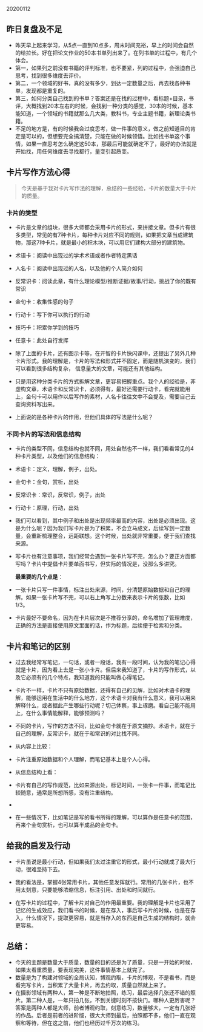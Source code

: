 20200112

## 昨日复盘及不足

- 昨天早上起来学习，从5点一直到10点多，周末时间充裕，早上的时间会自然的给拉长。好在把论文作业的50本书单列出来了。在列书单的过程中，有几个体会。
- 第一，如果列之前没有书籍的评判标准，也不要紧，列的过程中，会强迫自己思考，找到很多维度去评价。
- 第二，一个领域的好书，真的没有多少，到达一定数量之后，再去找各种书单，发现都是重复的。
- 第三，如何分类自己找到的书单？答案还是在找的过程中，看标题+目录，书评，大概找到20本左右的时候，会找到一种分类的感觉，30本的时候，基本能知道，一个领域的书籍就那么几大类，教科书，专业主题书籍，新理论类书籍。
- 不足的地方是，有的时候我会过度思考，做一件事的意义，做之前知道目的肯定是可以的，但想要完全搞清楚，只能在做的时候领悟。比如找书单这个事情，如果一直思考怎么确定这50本，那最后可能就确定不了，最好的办法就是开始找，用任何维度去寻找都行，量变引起质变。



## 卡片写作方法心得

> 今天是基于我对卡片写作法的理解，总结的一些经验，卡片的数量大于卡片的质量。

### 卡片的类型

- 卡片是文章的组块，很多大师都会采用卡片的形式，来拼接文章。但卡片有很多类型，常见的有7种卡片，每种卡片对应不同的规则，如果把文章当成建筑物，那这7种卡片，就是最小的积木块，可以用它们建构大部分的建筑物。

- 术语卡：阅读中出现过的学术术语或者作者特定黑话

- 人名卡：阅读中出现过的人名，以及他的个人简介如何

- 反常识卡：阅读此章，有什么理论模型/推断证据/故事/行动，挑战了你的既有常识

- 金句卡：收集性感的句子

- 行动卡：写下你可以执行的行动

- 技巧卡：积累你学到的技巧

- 任意卡：此处自行发挥

- 除了上面的卡片，还有图示卡等，在开智的卡片快闪课中，还提出了另外几种卡片形式。我的理解是，卡片的写法和形式并不固定，而是随机演变的，我们可以看到很多结构复杂， 信息量大的文章，可能还有其他结构。

- 只是用这种分类卡片的方式拆解文章，更容易把握重点。我个人的经验是，非虚构文章，术语卡和反常识卡，必须得有，最好还需要行动卡，看完就能用上，金句卡可以用作以后写作的素材，人名卡往往文中不会提及，需要自己去查询资料写出来。

- 上面说的是各种卡片的作用，但他们具体的写法是什么呢？

  

### 不同卡片的写法和信息结构

- 卡片的类型不同，信息结构也就不同，用处自然也不一样，我们看看常见的4种卡片类型，以及他们的信息结构：

- 术语卡：定义，理解，例子，出处。

- 金句卡：金句，赏析，出处

- 反常识卡：常识，反常识，例子，出处

- 行动卡：原理，行动，出处

- 我们可以看到，其中例子和出处是出现频率最高的内容，出处是必须出现。这是为什么呢？因为我们写卡片是为了积累，不会立马成文，后续写到一定数量，会重新梳理整合，远距联想。这个时候，出处就非常重要，便于我们查找来源。

  

- 写卡片也有注意事项，我们经常会遇到一张卡片写不完，怎么办？要正方面都写吗？卡片中提倡卡片要单面书写，但实际的情况是，没那么多讲究。

  

  **最重要的几个点是**：

- 一张卡片只写一件事情，标注出处来源，时间，分清楚原始数据和自己的理解。如果一张卡片写不完，可以右上角写上分数来表示卡片的张数，比如1/3。

- 卡片最好不要命名，因为在卡片层次是不推荐分享的，命名增加了管理难度，正确的方法是直接使用原文里面的话，作为标题，后续便于检索和分类。

  

## 卡片和笔记的区别

- 过去我经常写笔记，一句话，或者一段话，我有一段时间，认为我的笔记心得就是卡片，因为看上去是一张小卡片。但后来我知道了，卡片的写作形式，以及它必须有的几个特点，我知道我的只能叫做心得笔记。

- 卡片不一样，卡片不只有原始数据，还得有自己的见解，比如对术语卡的理解，能够运用在生活中的什么地方，这个术语卡对我有什么意义，我可以用来解释什么，或者据此产生哪些行动呢？切己体察，事上琢磨。看自己能不能用上，在什么事情能解释，能够预测吗？

- 不同的卡片，写作的方法不同，比如金句卡就在于原文摘抄。术语卡，就在于自己的理解，反常识卡，就在于和常识的对比找不同。

  

- 从内容上比较：

- 卡片注重原始数据和个人理解，而笔记基本上是个人心得。

- 从信息结构上看：

- 卡片有自己的写作规范，比如来源出处，标记时间，一张卡一件事，而笔记比较随意，通常是所想所感，没有注重结构。

- 

- 在一些情况下，比如笔记是写的看书所得的理解，可以算作是任意卡的范围，再来个金句赏析，也可以算半成品的金句卡。

  

## 给我的启发及行动

- 卡片虽说是最小行动，但如果我们太过注重它的形式，最小行动就成了最大行动，很难坚持下去。

- 我的看法是，掌握4张常用卡片，其他任意发挥就行。常用的几张卡片，也不用太刻意，只要能够浓缩信息，标注引用、出处和时间就行。

- 在写卡片的过程中，了解卡片对自己的作用最重要。我的理解是卡片也采用了记忆的生成效应，我们看书的时候，是在存入，事后写卡片的时候，也是在存入，什么情况下，提取更容易，就是当存入的东西是自己生成的结构时，就会更容易。

  

## 总结：

- 今天的主题是数量大于质量，数量的目的还是为了质量，只是一开始的时候，如果太看重质量，要表现完美，这件事情基本上就完了。
- 数量是为了构建对领域的全局认知，博观约取，卡片的博观，不是看书，而是看完写卡片，当积累了大量卡片，再去约取，质量自然就上来了。
- 在摄影领域有两种人，第一种是不断地拍照，练习，最后选择几张还不错的照片。第二种人是，一年只拍几张，不到关键时刻不按快门。哪种人更厉害呢？答案是两种人都是大师，前者博观约取，刻意练习，数量够大，一定有几张好的作品。后者是前者的进阶版，很大大师到最后，拍照都不多，他们一直在观察和等待，但在这之前，他们也经历过千万次的练习。